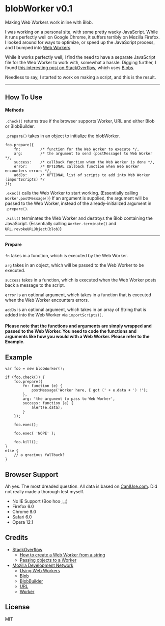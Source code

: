 blobWorker v0.1
===

Making Web Workers work inline with Blob.

I was working on a personal site, with some pretty wacky JavaScript. While it runs perfectly well on Google Chrome, it suffers terribly on Mozilla Firefox. I looked around for ways to optimize, or speed up the JavaScript process, and I bumped into [Web Workers](https://developer.mozilla.org/en-US/docs/Web/API/Worker).

While it works perfectly well, I find the need to have a separate JavaScript file for the Web Worker to work with, somewhat a hassle. Digging further, I found [this interesting post on StackOverflow](http://stackoverflow.com/questions/10343913/how-to-create-a-web-worker-from-a-string), which uses [Blobs](https://developer.mozilla.org/en-US/docs/Web/API/Blob).

Needless to say, I started to work on making a script, and this is the result.

---

How To Use
---

#### Methods

`.check()` returns true if the browser supports Worker, URL and either Blob or BlobBuilder.

`.prepare()` takes in an object to initialize the blobWorker.
```
foo.prepare({
    fn:         /* function for the Web Worker to execute */,
    arg:        /* the argument to send (postMessage) to Web Worker */,
    success:    /* callback function when the Web Worker is done */,
    error:      /* OPTIONAL callback function when Web Worker encounters errors */,
    addJs:      /* OPTIONAL list of scripts to add into Web Worker (importScripts) */
});
```

`.exec()` calls the Web Worker to start working. (Essentially calling `Worker.postMessage()`) If an argument is supplied, the argument will be passed to the Web Worker, instead of the already-initialized argument in `.prepare()`.

`.kill()` terminates the Web Worker and destroys the Blob containing the JavaScript. (Essentially calling `Worker.terminate()` and `URL.revokeURLObject(blob)`)

---

#### Prepare

`fn` takes in a function, which is executed by the Web Worker.

`arg` takes in an object, which will be passed to the Web Worker to be executed.

`success` takes in a function, which is executed when the Web Worker posts back a message to the script.

`error` is an optional argument, which takes in a function that is executed when the Web Worker encounters errors.

`addJs` is an optional argument, which takes in an array of String that is added into the Web Worker via `importScripts()`.

#### Please note that the functions and arguments are simply wrapped and passed to the Web Worker. You need to code the functions and arguments like how you would with a Web Worker. Please refer to the Example.

Example
---

```
var foo = new blobWorker();

if (foo.check()) {
    foo.prepare({
        fn: function (e) {
            postMessage('Worker here, I got (' + e.data + ') !');
        },
        arg: 'the argument to pass to Web Worker',
        success: function (e) {
            alert(e.data);
        }
    });
    
    foo.exec();
    
    foo.exec( 'NOPE' );
    
    foo.kill();
}
else {
    // a gracious fallback?
}

```

Browser Support
---
Ah yes. The most dreaded question. All data is based on [CanIUse.com](http://caniuse.com/). Did not really made a thorough test myself.

- No IE Support (Boo hoo ;_;)
- Firefox 6.0
- Chrome 8.0
- Safari 6.0
- Opera 12.1

Credits
---
- [StackOverflow](http://stackoverflow.com/)
  - [How to create a Web Worker from a string](http://stackoverflow.com/questions/10343913/how-to-create-a-web-worker-from-a-string)
  - [Passing objects to a Worker](http://stackoverflow.com/questions/7704323/passing-objects-to-a-web-worker)
- [Mozilla Development Network](https://developer.mozilla.org/en-US/)
  - [Using Web Workers](https://developer.mozilla.org/en-US/docs/Web/Guide/Performance/Using_web_workers)
  - [Blob](https://developer.mozilla.org/en-US/docs/Web/API/Blob)
  - [BlobBuilder](https://developer.mozilla.org/en-US/docs/Web/API/BlobBuilder)
  - [URL](https://developer.mozilla.org/en-US/docs/Web/API/URL)
  - [Worker](https://developer.mozilla.org/en-US/docs/Web/API/Worker)

License
---

MIT

